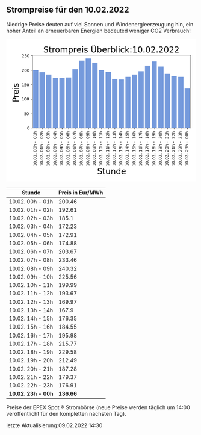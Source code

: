 
## Strompreise für den 10.02.2022

Niedrige Preise deuten auf viel Sonnen und Windenergieerzeugung hin, ein hoher Anteil an erneuerbaren Energien bedeuted weniger CO2 Verbrauch!

![Strompreis übersicht](imgs/strompreis_uebersicht.png)

| Stunde | Preis in Eur/MWh |
|---|---|
| 10.02. 00h -  01h | 200.46 | 
| 10.02. 01h -  02h | 192.61 | 
| 10.02. 02h -  03h | 185.1 | 
| 10.02. 03h -  04h | 172.23 | 
| 10.02. 04h -  05h | 172.91 | 
| 10.02. 05h -  06h | 174.88 | 
| 10.02. 06h -  07h | 203.67 | 
| 10.02. 07h -  08h | 233.46 | 
| 10.02. 08h -  09h | 240.32 | 
| 10.02. 09h -  10h | 225.56 | 
| 10.02. 10h -  11h | 199.99 | 
| 10.02. 11h -  12h | 193.67 | 
| 10.02. 12h -  13h | 169.97 | 
| 10.02. 13h -  14h | 167.9 | 
| 10.02. 14h -  15h | 176.35 | 
| 10.02. 15h -  16h | 184.55 | 
| 10.02. 16h -  17h | 195.98 | 
| 10.02. 17h -  18h | 215.77 | 
| 10.02. 18h -  19h | 229.58 | 
| 10.02. 19h -  20h | 212.49 | 
| 10.02. 20h -  21h | 187.28 | 
| 10.02. 21h -  22h | 179.37 | 
| 10.02. 22h -  23h | 176.91 | 
| **10.02. 23h -  00h** | **136.66** | 

Preise der EPEX Spot ® Strombörse (neue Preise werden täglich um 14:00 veröffentlicht für den kompletten nächsten Tag).

letzte Aktualisierung:09.02.2022 14:30